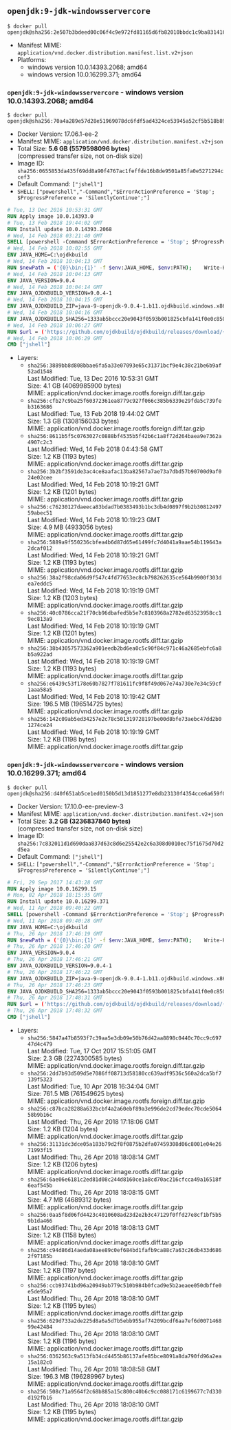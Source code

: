 ## `openjdk:9-jdk-windowsservercore`

```console
$ docker pull openjdk@sha256:2e507b3bdeed00c06f4c9e972fd81165d6fb82010bbdc1c9ba83141692b1ac08
```

-	Manifest MIME: `application/vnd.docker.distribution.manifest.list.v2+json`
-	Platforms:
	-	windows version 10.0.14393.2068; amd64
	-	windows version 10.0.16299.371; amd64

### `openjdk:9-jdk-windowsservercore` - windows version 10.0.14393.2068; amd64

```console
$ docker pull openjdk@sha256:70a4a289e57d28e51969078dc6fdf5ad4324ce53945a52cf5b518b89e7c52b07
```

-	Docker Version: 17.06.1-ee-2
-	Manifest MIME: `application/vnd.docker.distribution.manifest.v2+json`
-	Total Size: **5.6 GB (5579598096 bytes)**  
	(compressed transfer size, not on-disk size)
-	Image ID: `sha256:0655853da435f69dd8a90f4767ac1feffde16b8de9501a85fa0e5271294ccef3`
-	Default Command: `["jshell"]`
-	`SHELL`: `["powershell","-Command","$ErrorActionPreference = 'Stop'; $ProgressPreference = 'SilentlyContinue';"]`

```dockerfile
# Tue, 13 Dec 2016 10:53:31 GMT
RUN Apply image 10.0.14393.0
# Tue, 13 Feb 2018 19:44:02 GMT
RUN Install update 10.0.14393.2068
# Wed, 14 Feb 2018 03:21:40 GMT
SHELL [powershell -Command $ErrorActionPreference = 'Stop'; $ProgressPreference = 'SilentlyContinue';]
# Wed, 14 Feb 2018 10:02:55 GMT
ENV JAVA_HOME=C:\ojdkbuild
# Wed, 14 Feb 2018 10:04:13 GMT
RUN $newPath = ('{0}\bin;{1}' -f $env:JAVA_HOME, $env:PATH); 	Write-Host ('Updating PATH: {0}' -f $newPath); 	setx /M PATH $newPath;
# Wed, 14 Feb 2018 10:04:13 GMT
ENV JAVA_VERSION=9.0.4
# Wed, 14 Feb 2018 10:04:14 GMT
ENV JAVA_OJDKBUILD_VERSION=9.0.4-1
# Wed, 14 Feb 2018 10:04:15 GMT
ENV JAVA_OJDKBUILD_ZIP=java-9-openjdk-9.0.4-1.b11.ojdkbuild.windows.x86_64.zip
# Wed, 14 Feb 2018 10:04:16 GMT
ENV JAVA_OJDKBUILD_SHA256=1333ab5bccc20e9043f0593b001825cbfa141f0e0c850d877af6b8e2c990cb47
# Wed, 14 Feb 2018 10:06:27 GMT
RUN $url = ('https://github.com/ojdkbuild/ojdkbuild/releases/download/{0}/{1}' -f $env:JAVA_OJDKBUILD_VERSION, $env:JAVA_OJDKBUILD_ZIP); 	Write-Host ('Downloading {0} ...' -f $url); 	Invoke-WebRequest -Uri $url -OutFile 'ojdkbuild.zip'; 	Write-Host ('Verifying sha256 ({0}) ...' -f $env:JAVA_OJDKBUILD_SHA256); 	if ((Get-FileHash ojdkbuild.zip -Algorithm sha256).Hash -ne $env:JAVA_OJDKBUILD_SHA256) { 		Write-Host 'FAILED!'; 		exit 1; 	}; 		Write-Host 'Expanding ...'; 	Expand-Archive ojdkbuild.zip -DestinationPath C:\; 		Write-Host 'Renaming ...'; 	Move-Item 		-Path ('C:\{0}' -f ($env:JAVA_OJDKBUILD_ZIP -Replace '.zip$', '')) 		-Destination $env:JAVA_HOME 	; 		Write-Host 'Verifying install ...'; 	Write-Host '  java -version'; java -version; 	Write-Host '  javac -version'; javac -version; 		Write-Host 'Removing ...'; 	Remove-Item ojdkbuild.zip -Force; 		Write-Host 'Complete.';
# Wed, 14 Feb 2018 10:06:29 GMT
CMD ["jshell"]
```

-	Layers:
	-	`sha256:3889bb8d808bbae6fa5a33e07093e65c31371bcf9e4c38c21be6b9af52ad1548`  
		Last Modified: Tue, 13 Dec 2016 10:53:31 GMT  
		Size: 4.1 GB (4069985900 bytes)  
		MIME: application/vnd.docker.image.rootfs.foreign.diff.tar.gzip
	-	`sha256:cfb27c9ba25f60372361ea8779c927f066c385b6339e29fda5c739feb3163686`  
		Last Modified: Tue, 13 Feb 2018 19:44:02 GMT  
		Size: 1.3 GB (1308156033 bytes)  
		MIME: application/vnd.docker.image.rootfs.foreign.diff.tar.gzip
	-	`sha256:8611b5f5c0763027c0888bf4535b5f42b6c1a8f72d264baea9e7362a4907c2c3`  
		Last Modified: Wed, 14 Feb 2018 04:43:58 GMT  
		Size: 1.2 KB (1193 bytes)  
		MIME: application/vnd.docker.image.rootfs.diff.tar.gzip
	-	`sha256:3b2bf3591de3ac4ce8aafac13ba82567a7ae73a7dbd57b90700d9af024e02cee`  
		Last Modified: Wed, 14 Feb 2018 10:19:21 GMT  
		Size: 1.2 KB (1201 bytes)  
		MIME: application/vnd.docker.image.rootfs.diff.tar.gzip
	-	`sha256:c76230127daeeca83bdad7b0383493b1bc3db4d0897f9b2b3081249759abec51`  
		Last Modified: Wed, 14 Feb 2018 10:19:23 GMT  
		Size: 4.9 MB (4933056 bytes)  
		MIME: application/vnd.docker.image.rootfs.diff.tar.gzip
	-	`sha256:5889a9f550236cbfea4b6d87d65e61499fc7d4041a9aae54b119643a2dcaf012`  
		Last Modified: Wed, 14 Feb 2018 10:19:21 GMT  
		Size: 1.2 KB (1193 bytes)  
		MIME: application/vnd.docker.image.rootfs.diff.tar.gzip
	-	`sha256:38a2f98cda06d9f547c4fd77653ec8cb798262635ce564b9900f303dea7eddc5`  
		Last Modified: Wed, 14 Feb 2018 10:19:19 GMT  
		Size: 1.2 KB (1203 bytes)  
		MIME: application/vnd.docker.image.rootfs.diff.tar.gzip
	-	`sha256:40c0786cca21f70cb96dbafed5b5e7c8103968a2782ed63523958cc19ec813a9`  
		Last Modified: Wed, 14 Feb 2018 10:19:19 GMT  
		Size: 1.2 KB (1201 bytes)  
		MIME: application/vnd.docker.image.rootfs.diff.tar.gzip
	-	`sha256:38b43057573362a901eedb2bd6ea0c5c90f84c971c46a2685ebfc6a8b5a922ad`  
		Last Modified: Wed, 14 Feb 2018 10:19:19 GMT  
		Size: 1.2 KB (1193 bytes)  
		MIME: application/vnd.docker.image.rootfs.diff.tar.gzip
	-	`sha256:e6439c53f178e60b7827f781611fc9f8f49d067e74a730e7e34c59cf1aaa58a5`  
		Last Modified: Wed, 14 Feb 2018 10:19:42 GMT  
		Size: 196.5 MB (196514725 bytes)  
		MIME: application/vnd.docker.image.rootfs.diff.tar.gzip
	-	`sha256:142c09ab5ed34257e2c78c501319728197be00d8bfe73aebc47dd2b01274ce24`  
		Last Modified: Wed, 14 Feb 2018 10:19:19 GMT  
		Size: 1.2 KB (1198 bytes)  
		MIME: application/vnd.docker.image.rootfs.diff.tar.gzip

### `openjdk:9-jdk-windowsservercore` - windows version 10.0.16299.371; amd64

```console
$ docker pull openjdk@sha256:d40f651ab5ce1ed0150b5d13d1851277e8db23130f4354cce6a659f07b6cb90c
```

-	Docker Version: 17.10.0-ee-preview-3
-	Manifest MIME: `application/vnd.docker.distribution.manifest.v2+json`
-	Total Size: **3.2 GB (3236837840 bytes)**  
	(compressed transfer size, not on-disk size)
-	Image ID: `sha256:7c832011d1d690daa837d63c8d6e25542e2c6a308d0010ec75f1675d70d2d5ea`
-	Default Command: `["jshell"]`
-	`SHELL`: `["powershell","-Command","$ErrorActionPreference = 'Stop'; $ProgressPreference = 'SilentlyContinue';"]`

```dockerfile
# Fri, 29 Sep 2017 14:43:28 GMT
RUN Apply image 10.0.16299.15
# Mon, 02 Apr 2018 18:15:35 GMT
RUN Install update 10.0.16299.371
# Wed, 11 Apr 2018 09:40:22 GMT
SHELL [powershell -Command $ErrorActionPreference = 'Stop'; $ProgressPreference = 'SilentlyContinue';]
# Wed, 11 Apr 2018 09:40:28 GMT
ENV JAVA_HOME=C:\ojdkbuild
# Thu, 26 Apr 2018 17:46:19 GMT
RUN $newPath = ('{0}\bin;{1}' -f $env:JAVA_HOME, $env:PATH); 	Write-Host ('Updating PATH: {0}' -f $newPath); 	setx /M PATH $newPath;
# Thu, 26 Apr 2018 17:46:20 GMT
ENV JAVA_VERSION=9.0.4
# Thu, 26 Apr 2018 17:46:21 GMT
ENV JAVA_OJDKBUILD_VERSION=9.0.4-1
# Thu, 26 Apr 2018 17:46:22 GMT
ENV JAVA_OJDKBUILD_ZIP=java-9-openjdk-9.0.4-1.b11.ojdkbuild.windows.x86_64.zip
# Thu, 26 Apr 2018 17:46:23 GMT
ENV JAVA_OJDKBUILD_SHA256=1333ab5bccc20e9043f0593b001825cbfa141f0e0c850d877af6b8e2c990cb47
# Thu, 26 Apr 2018 17:48:31 GMT
RUN $url = ('https://github.com/ojdkbuild/ojdkbuild/releases/download/{0}/{1}' -f $env:JAVA_OJDKBUILD_VERSION, $env:JAVA_OJDKBUILD_ZIP); 	Write-Host ('Downloading {0} ...' -f $url); 	[Net.ServicePointManager]::SecurityProtocol = [Net.SecurityProtocolType]::Tls12; 	Invoke-WebRequest -Uri $url -OutFile 'ojdkbuild.zip'; 	Write-Host ('Verifying sha256 ({0}) ...' -f $env:JAVA_OJDKBUILD_SHA256); 	if ((Get-FileHash ojdkbuild.zip -Algorithm sha256).Hash -ne $env:JAVA_OJDKBUILD_SHA256) { 		Write-Host 'FAILED!'; 		exit 1; 	}; 		Write-Host 'Expanding ...'; 	Expand-Archive ojdkbuild.zip -DestinationPath C:\; 		Write-Host 'Renaming ...'; 	Move-Item 		-Path ('C:\{0}' -f ($env:JAVA_OJDKBUILD_ZIP -Replace '.zip$', '')) 		-Destination $env:JAVA_HOME 	; 		Write-Host 'Verifying install ...'; 	Write-Host '  java -version'; java -version; 	Write-Host '  javac -version'; javac -version; 		Write-Host 'Removing ...'; 	Remove-Item ojdkbuild.zip -Force; 		Write-Host 'Complete.';
# Thu, 26 Apr 2018 17:48:32 GMT
CMD ["jshell"]
```

-	Layers:
	-	`sha256:5847a47b8593f7c39aa5e3db09e50b76d42aa8898c0440c70cc9c69747d4c479`  
		Last Modified: Tue, 17 Oct 2017 15:51:05 GMT  
		Size: 2.3 GB (2274300585 bytes)  
		MIME: application/vnd.docker.image.rootfs.foreign.diff.tar.gzip
	-	`sha256:2dd7b93d509d5e7086ff08713d58180cc639adf9536c560a2dca5bf7139f5323`  
		Last Modified: Tue, 10 Apr 2018 16:34:04 GMT  
		Size: 761.5 MB (761549625 bytes)  
		MIME: application/vnd.docker.image.rootfs.foreign.diff.tar.gzip
	-	`sha256:c87bca28288a632bcbf4a2a60ebf89a3e996de2cd79edec70cde506458b9b16c`  
		Last Modified: Thu, 26 Apr 2018 17:18:06 GMT  
		Size: 1.2 KB (1204 bytes)  
		MIME: application/vnd.docker.image.rootfs.diff.tar.gzip
	-	`sha256:31131dc3dce05a183b79d2f8f0875b2dfa07459308d06c8001e04e2671993f15`  
		Last Modified: Thu, 26 Apr 2018 18:08:14 GMT  
		Size: 1.2 KB (1206 bytes)  
		MIME: application/vnd.docker.image.rootfs.diff.tar.gzip
	-	`sha256:6ae06e6181c2ed81d08c244d8160ce1a8cd70ac216cfcca49a16518f6eaf545b`  
		Last Modified: Thu, 26 Apr 2018 18:08:15 GMT  
		Size: 4.7 MB (4689312 bytes)  
		MIME: application/vnd.docker.image.rootfs.diff.tar.gzip
	-	`sha256:0aa5f8d06fd4423c4010608ad23d2e2b3c47129f0ffd27e8cf1bf5b59b1da466`  
		Last Modified: Thu, 26 Apr 2018 18:08:13 GMT  
		Size: 1.2 KB (1158 bytes)  
		MIME: application/vnd.docker.image.rootfs.diff.tar.gzip
	-	`sha256:c94d86d14aeda08aee89c0ef684bd1fafb9ca88c7a63c26db433d6862f97185b`  
		Last Modified: Thu, 26 Apr 2018 18:08:10 GMT  
		Size: 1.2 KB (1197 bytes)  
		MIME: application/vnd.docker.image.rootfs.diff.tar.gzip
	-	`sha256:ccb93741bd96a20949ab779c510b984b0fcad9e5b2aeaee050dbffe0e5de95a7`  
		Last Modified: Thu, 26 Apr 2018 18:08:10 GMT  
		Size: 1.2 KB (1195 bytes)  
		MIME: application/vnd.docker.image.rootfs.diff.tar.gzip
	-	`sha256:629d733a2de225d8a6a5d7b5ebb955af74209bcdf6aa7ef6d007146899e42484`  
		Last Modified: Thu, 26 Apr 2018 18:08:10 GMT  
		Size: 1.2 KB (1196 bytes)  
		MIME: application/vnd.docker.image.rootfs.diff.tar.gzip
	-	`sha256:0362563c9a513fb34cd4455b86137afe85bce8091a8da790fd96a2ea15a182c0`  
		Last Modified: Thu, 26 Apr 2018 18:08:58 GMT  
		Size: 196.3 MB (196289967 bytes)  
		MIME: application/vnd.docker.image.rootfs.diff.tar.gzip
	-	`sha256:508c71a9564f2c68b885a15c800c40b6c9cc088171c6199677c7d330d192fb16`  
		Last Modified: Thu, 26 Apr 2018 18:08:10 GMT  
		Size: 1.2 KB (1195 bytes)  
		MIME: application/vnd.docker.image.rootfs.diff.tar.gzip
